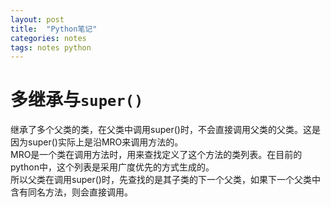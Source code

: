 ```yaml
---
layout: post
title:  "Python笔记"
categories: notes
tags: notes python
---
```

# 多继承与`super()`
继承了多个父类的类，在父类中调用super()时，不会直接调用父类的父类。这是因为super()实际上是沿MRO来调用方法的。  
MRO是一个类在调用方法时，用来查找定义了这个方法的类列表。在目前的python中，这个列表是采用广度优先的方式生成的。  
所以父类在调用super()时，先查找的是其子类的下一个父类，如果下一个父类中含有同名方法，则会直接调用。